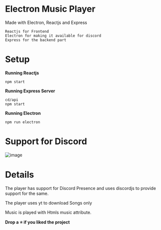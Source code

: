 # Electron Music Player

Made with Electron, Reactjs and Express

```
Reactjs for Frontend
Electron for making it available for discord
Express for the backend part
```
# Setup

**Running Reactjs**

```
npm start
```

**Running Express Server**

```
cd/api
npm start
```

**Running Electron**

```
npm run electron
```

# Support for Discord

![image](https://user-images.githubusercontent.com/79325092/153768631-cd1f28b8-3dfe-4e5d-9e2b-e18988a03998.png)

# Details

The player has support for Discord Presence and uses discordjs to provide support for the same.

The player uses yt to download Songs only

Music is played with Htmls music attribute.

**Drop a ⭐ if you liked the project**
